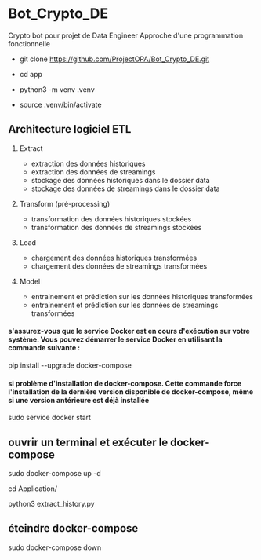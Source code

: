 # Bot_Crypto_DE
Crypto bot pour projet de Data Engineer
Approche d'une programmation fonctionnelle

- git clone https://github.com/ProjectOPA/Bot_Crypto_DE.git

- cd app

- python3 -m venv .venv

- source .venv/bin/activate

## Architecture logiciel ETL
1. Extract
    - extraction des données historiques
    - extraction des données de streamings
    - stockage des données historiques dans le dossier data
    - stockage des données de streamings dans le dossier data

2. Transform (pré-processing)
    - transformation des données historiques stockées
    - transformation des données de streamings stockées

3. Load
    - chargement des données historiques transformées
    - chargement des données de streamings transformées

4. Model 
    - entrainement et prédiction sur les données historiques transformées
    - entrainement et prédiction sur les données de streamings transformées

#### s'assurez-vous que le service Docker est en cours d'exécution sur votre système. Vous pouvez démarrer le service Docker en utilisant la commande suivante :
pip install --upgrade docker-compose

#### si problème d'installation de docker-compose.  Cette commande force l'installation de la dernière version disponible de docker-compose, même si une version antérieure est déjà installée
sudo service docker start

## ouvrir un terminal et exécuter le docker-compose
sudo docker-compose up -d

<!-- ## accès au terminal ubuntu
docker exec -it ubuntu-project-api-binance bash

## installation de python et pip
cd home
apt-get update
apt-get install -y python3 python3-pip

## installation des dépendances
pip install -r requirements.txt -->

cd Application/

python3 extract_history.py

## éteindre docker-compose
sudo docker-compose down

